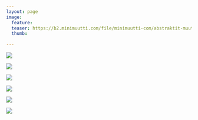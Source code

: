 ```yaml
---
layout: page
image:
  feature:
  teaser: https://b2.minimuutti.com/file/minimuutti-com/abstraktit-muut/1/DS45523-245px.jpg
  thumb:

---
```


![](https://b2.minimuutti.com/file/minimuutti-com/abstraktit-muut/1/DS45525-800px.jpg)

![](https://b2.minimuutti.com/file/minimuutti-com/abstraktit-muut/1/DS45527-800px.jpg)

![](https://b2.minimuutti.com/file/minimuutti-com/abstraktit-muut/1/DS45530-800px.jpg)

![](https://b2.minimuutti.com/file/minimuutti-com/abstraktit-muut/1/DS27447-800px.jpg)

![](https://b2.minimuutti.com/file/minimuutti-com/abstraktit-muut/1/DS45524-800px.jpg)

![](https://b2.minimuutti.com/file/minimuutti-com/abstraktit-muut/1/DS45523-800px.jpg)
